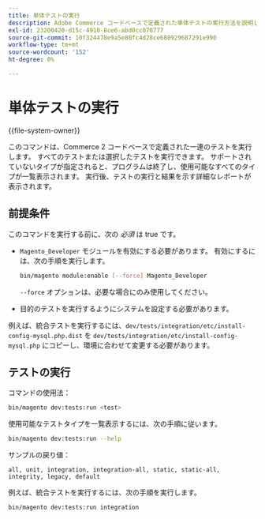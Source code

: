 ```yaml
---
title: 単体テストの実行
description: Adobe Commerce コードベースで定義された単体テストの実行方法を説明します。 テストコマンド、実行オプションおよび結果レポートについて説明します。
exl-id: 23200420-d15c-4910-8ce6-abd0cc070777
source-git-commit: 10f324478e9a5e80fc4d28ce680929687291e990
workflow-type: tm+mt
source-wordcount: '152'
ht-degree: 0%

---
```


# 単体テストの実行

{{file-system-owner}}

このコマンドは、Commerce 2 コードベースで定義された一連のテストを実行します。 すべてのテストまたは選択したテストを実行できます。 サポートされていないタイプが指定されると、プログラムは終了し、使用可能なすべてのタイプが一覧表示されます。 実行後、テストの実行と結果を示す詳細なレポートが表示されます。

## 前提条件

このコマンドを実行する前に、次の _必須_ は true です。

- `Magento_Developer` モジュールを有効にする必要があります。 有効にするには、次の手順を実行します。

  ```bash
  bin/magento module:enable [--force] Magento_Developer
  ```

  `--force` オプションは、必要な場合にのみ使用してください。

- 目的のテストを実行するようにシステムを設定する必要があります。

例えば、統合テストを実行するには、`dev/tests/integration/etc/install-config-mysql.php.dist` を `dev/tests/integration/etc/install-config-mysql.php` にコピーし、環境に合わせて変更する必要があります。

## テストの実行

コマンドの使用法：

```bash
bin/magento dev:tests:run <test>
```

使用可能なテストタイプを一覧表示するには、次の手順に従います。

```bash
bin/magento dev:tests:run --help
```

サンプルの戻り値：

```
all, unit, integration, integration-all, static, static-all, integrity, legacy, default
```

例えば、統合テストを実行するには、次の手順を実行します。

```bash
bin/magento dev:tests:run integration
```
